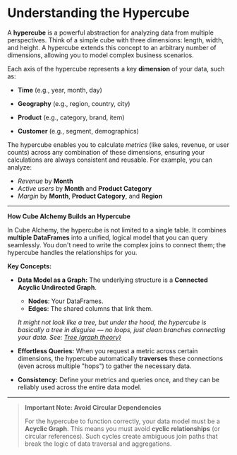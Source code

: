 # Understanding the Hypercube

A **hypercube** is a powerful abstraction for analyzing data from multiple perspectives. Think of a simple cube with three dimensions: length, width, and height. A hypercube extends this concept to an arbitrary number of dimensions, allowing you to model complex business scenarios.

Each axis of the hypercube represents a key **dimension** of your data, such as:

- **Time** (e.g., year, month, day)

- **Geography** (e.g., region, country, city)

- **Product** (e.g., category, brand, item)

- **Customer** (e.g., segment, demographics)

The hypercube enables you to calculate *metrics* (like sales, revenue, or user counts) across any combination of these dimensions, ensuring your calculations are always consistent and reusable. For example, you can analyze:

- *Revenue* by **Month**
- *Active users* by **Month** and **Product Category**
- *Margin* by **Month**, **Product Category**, and **Region**

---

**How Cube Alchemy Builds an Hypercube**

In Cube Alchemy, the hypercube is not limited to a single table. It combines **multiple DataFrames** into a unified, logical model that you can query seamlessly. You don't need to write the complex joins to connect them; the hypercube handles the relationships for you.

**Key Concepts:**

- **Data Model as a Graph:** The underlying structure is a **Connected Acyclic Undirected Graph**.
    - **Nodes**: Your DataFrames.
    - **Edges**: The shared columns that link them.

    *It might not look like a tree, but under the hood, the hypercube is basically a tree in disguise — no loops, just clean branches connecting your data. See: [Tree (graph theory)](https://en.wikipedia.org/wiki/Tree_(graph_theory))*

- **Effortless Queries:** When you request a metric across certain dimensions, the hypercube automatically **traverses** these connections (even across multiple "hops") to gather the necessary data.

- **Consistency:** Define your metrics and queries once, and they can be reliably used across the entire data model.

---

> **Important Note: Avoid Circular Dependencies**
>
> For the hypercube to function correctly, your data model must be a **Acyclic Graph**. This means you must avoid **cyclic relationships** (or circular references). Such cycles create ambiguous join paths that break the logic of data traversal and aggregations.